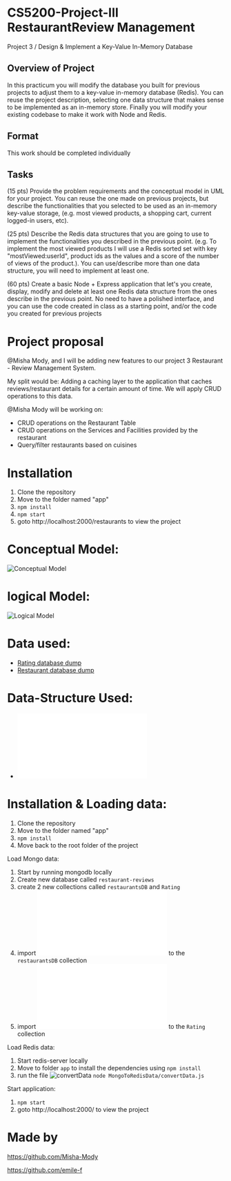 # CS5200-Project-III RestaurantReview Management
Project 3 / Design & Implement a Key-Value In-Memory Database

## Overview of Project
In this practicum you will modify the database you built for previous projects to adjust them to a key-value in-memory database (Redis). You can reuse the project description, selecting one data structure that makes sense to be implemented as an in-memory store. Finally you will modify your existing codebase to make it work with Node and Redis.

## Format
This work should be completed individually

## Tasks
(15 pts) Provide the problem requirements and the conceptual model in UML for your project. You can reuse the one made on previous projects, but describe the functionalities that you selected to be used as an in-memory key-value storage, (e.g. most viewed products, a shopping cart, current logged-in users, etc).

(25 pts) Describe the Redis data structures that you are going to use to implement the functionalities you described in the previous point. (e.g. To implement the most viewed products I will use a Redis sorted set with key "mostViewed:userId", product ids as the values and a score of the number of views of the product.). You can use/describe more than one data structure, you will need to implement at least one.

(60 pts) Create a basic Node + Express application that let's you create, display, modify and delete at least one Redis data structure from the ones describe in the previous point. No need to have a polished interface, and you can use the code created in class as a starting point, and/or the code you created for previous projects

# Project proposal

@Misha Mody, and I will be adding new features to our project 3 Restaurant - Review Management System.

My split would be:
Adding a caching layer to the application that caches reviews/restaurant details for a certain amount of time. We will apply CRUD operations to this data.

@Misha Mody  will be working on:
- CRUD operations on the Restaurant Table
- CRUD operations on the Services and Facilities provided by the restaurant
- Query/filter restaurants based on cuisines

# Installation

1) Clone the repository 
2) Move to the folder named "app"
3) `npm install`
4) `npm start`
5) goto  http://localhost:2000/restaurants  to view the project

# Conceptual Model:

![Conceptual Model](./diagrams/UML.png)

# logical Model:

![Logical Model](./diagrams/ERD.png)

# Data used:

- [Rating database dump](./db/rating.json)
- [Restaurant database dump](./db/restaurant.json)

# Data-Structure Used:
- ![Data Structure](./datastructures/ds.pdf)

# Installation & Loading data:

1) Clone the repository 
2) Move to the folder named "app"
3) `npm install`
4) Move back to the root folder of the project

Load Mongo data:

1) Start by running mongodb locally
2) Create new database called `restaurant-reviews`
3) create 2 new collections called `restaurantsDB` and `Rating`
4) import ![restaurantsDB](./db/restaurant.json) to the `restaurantsDB` collection
4) import ![Rating](./db/rating.json) to the `Rating` collection

Load Redis data:

1) Start redis-server locally
2) Move to folder `app` to install the dependencies using `npm install`
3) run the file ![convertData](./app/MongoToRedisData) `node MongoToRedisData/convertData.js`

Start application:

1) `npm start`
2) goto  http://localhost:2000/  to view the project

# Made by
https://github.com/Misha-Mody

https://github.com/emile-f
